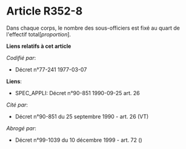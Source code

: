 # Article R352-8

Dans chaque corps, le nombre des sous-officiers est fixé au quart de l'effectif total[*proportion*].

**Liens relatifs à cet article**

_Codifié par_:

  - Décret n°77-241 1977-03-07

**Liens**:

  - SPEC_APPLI: Décret n°90-851 1990-09-25 art. 26

_Cité par_:

  - Décret n°90-851 du 25 septembre 1990 - art. 26 (VT)

_Abrogé par_:

  - Décret n°99-1039 du 10 décembre 1999 - art. 72 ()
